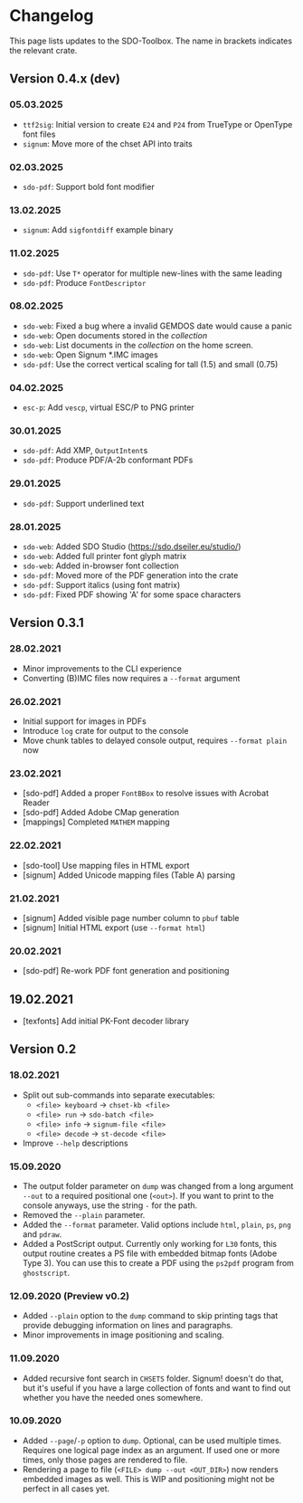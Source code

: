 # Changelog

This page lists updates to the SDO-Toolbox.
The name in brackets indicates the relevant crate.

## Version 0.4.x (dev)

### 05.03.2025

- `ttf2sig`: Initial version to create `E24` and `P24` from TrueType or OpenType font files
- `signum`: Move more of the chset API into traits

### 02.03.2025

- `sdo-pdf`: Support bold font modifier

### 13.02.2025

- `signum`: Add `sigfontdiff` example binary

### 11.02.2025
- `sdo-pdf`: Use `T*` operator for multiple new-lines with the same leading
- `sdo-pdf`: Produce `FontDescriptor`

### 08.02.2025

- `sdo-web`: Fixed a bug where a invalid GEMDOS date would cause a panic
- `sdo-web`: Open documents stored in the *collection*
- `sdo-web`: List documents in the *collection* on the home screen.
- `sdo-web`: Open Signum *.IMC images
- `sdo-pdf`: Use the correct vertical scaling for tall (1.5) and small (0.75)

### 04.02.2025

- `esc-p`: Add `vescp`, virtual ESC/P to PNG printer

### 30.01.2025

- `sdo-pdf`: Add XMP, `OutputIntent`s
- `sdo-pdf`: Produce PDF/A-2b conformant PDFs

### 29.01.2025

- `sdo-pdf`: Support underlined text

### 28.01.2025

- `sdo-web`: Added SDO Studio (https://sdo.dseiler.eu/studio/)
- `sdo-web`: Added full printer font glyph matrix
- `sdo-web`: Added in-browser font collection
- `sdo-pdf`: Moved more of the PDF generation into the crate
- `sdo-pdf`: Support italics (using font matrix)
- `sdo-pdf`: Fixed PDF showing 'A' for some space characters

## Version 0.3.1

### 28.02.2021

- Minor improvements to the CLI experience
- Converting (B)IMC files now requires a `--format` argument

### 26.02.2021

- Initial support for images in PDFs
- Introduce `log` crate for output to the console
- Move chunk tables to delayed console output, requires `--format plain` now

### 23.02.2021

- &#91;sdo-pdf&#93; Added a proper `FontBBox` to resolve issues with Acrobat Reader
- &#91;sdo-pdf&#93; Added Adobe CMap generation
- &#91;mappings&#93; Completed `MATHEM` mapping

### 22.02.2021

- &#91;sdo-tool&#93; Use mapping files in HTML export
- &#91;signum&#93; Added Unicode mapping files (Table A) parsing

### 21.02.2021

- &#91;signum&#93; Added visible page number column to `pbuf` table
- &#91;signum&#93; Initial HTML export (use `--format html`)

### 20.02.2021

- &#91;sdo-pdf&#93; Re-work PDF font generation and positioning

## 19.02.2021

- &#91;texfonts&#93; Add initial PK-Font decoder library

## Version 0.2

### 18.02.2021

- Split out sub-commands into separate executables:
    - `<file> keyboard` &rarr; `chset-kb <file>`
    - `<file> run` &rarr; `sdo-batch <file>`
    - `<file> info` &rarr; `signum-file <file>`
    - `<file> decode` &rarr; `st-decode <file>`
- Improve `--help` descriptions

### 15.09.2020

- The output folder parameter on `dump` was changed from a long argument `--out`
  to a required positional one (`<out>`). If you want to print to the console
  anyways, use the string `-` for the path.
- Removed the `--plain` parameter.
- Added the `--format` parameter. Valid options include `html`, `plain`, `ps`,
  `png` and `pdraw`.
- Added a PostScript output. Currently only working for `L30` fonts, this output
  routine creates a PS file with embedded bitmap fonts (Adobe Type 3). You can
  use this to create a PDF using the `ps2pdf` program from `ghostscript`.

### 12.09.2020 (Preview v0.2)

- Added `--plain` option to the `dump` command to skip printing
  tags that provide debugging information on lines and paragraphs.
- Minor improvements in image positioning and scaling.

### 11.09.2020

- Added recursive font search in `CHSETS` folder. Signum! doesn't do that,
  but it's useful if you have a large collection of fonts and want to find
  out whether you have the needed ones somewhere.

### 10.09.2020

- Added `--page`/`-p` option to `dump`. Optional, can be used multiple times.
  Requires one logical page index as an argument. If used one or
  more times, only those pages are rendered to file.
- Rendering a page to file (`<FILE> dump --out <OUT_DIR>`) now renders
  embedded images as well. This is WIP and positioning might not be perfect
  in all cases yet.